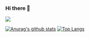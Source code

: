 ### Hi there 👋

<!--
**breewf/breewf** is a ✨ _special_ ✨ repository because its `README.md` (this file) appears on your GitHub profile.

Here are some ideas to get you started:

- 🔭 I’m currently working on ...
- 🌱 I’m currently learning ...
- 👯 I’m looking to collaborate on ...
- 🤔 I’m looking for help with ...
- 💬 Ask me about ...
- 📫 How to reach me: ...
- 😄 Pronouns: ...
- ⚡ Fun fact: ...
-->

![](https://komarev.com/ghpvc/?username=breewf&color=green)

[![Anurag's github stats](https://github-readme-stats.vercel.app/api?username=breewf&count_private=true&show_icons=true&theme=dark)](https://github.com/breewf?tab=repositories)  [![Top Langs](https://github-readme-stats.vercel.app/api/top-langs/?username=breewf&theme=dark&layout=compact)](https://github.com/breewf?tab=repositories)
